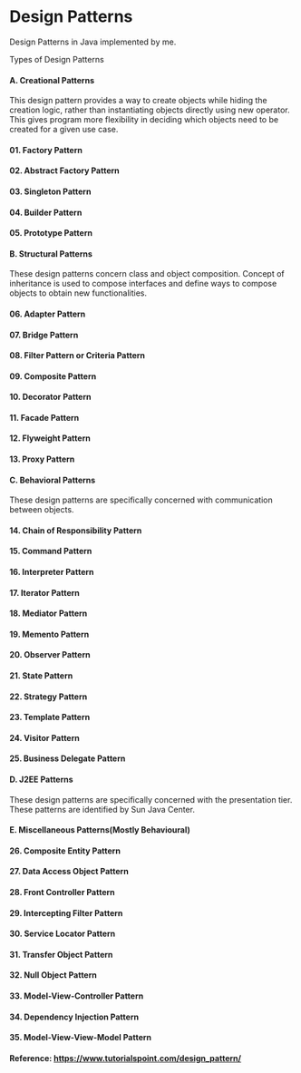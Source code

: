 # Design Patterns
Design Patterns in Java implemented by me.

Types of Design Patterns


#### A. Creational Patterns


This design pattern provides a way to create objects while hiding the creation logic, rather than instantiating objects directly using new operator. This gives program more flexibility in deciding which objects need to be created for a given use case.


#### 01. Factory Pattern
#### 02. Abstract Factory Pattern
#### 03. Singleton Pattern
#### 04. Builder Pattern
#### 05. Prototype Pattern



#### B. Structural Patterns


These design patterns concern class and object composition. Concept of inheritance is used to compose interfaces and define ways to compose objects to obtain new functionalities.


#### 06. Adapter Pattern
#### 07. Bridge Pattern
#### 08. Filter Pattern or Criteria Pattern
#### 09. Composite Pattern
#### 10. Decorator Pattern
#### 11. Facade Pattern
#### 12. Flyweight Pattern
#### 13. Proxy Pattern



#### C. Behavioral Patterns


These design patterns are specifically concerned with communication between objects.

#### 14. Chain of Responsibility Pattern
#### 15. Command Pattern
#### 16. Interpreter Pattern
#### 17. Iterator Pattern
#### 18. Mediator Pattern
#### 19. Memento Pattern
#### 20. Observer Pattern
#### 21. State Pattern
#### 22. Strategy Pattern
#### 23. Template Pattern
#### 24. Visitor Pattern
#### 25. Business Delegate Pattern



#### D. J2EE Patterns


These design patterns are specifically concerned with the presentation tier. These patterns are identified by Sun Java Center.


#### E. Miscellaneous Patterns(Mostly Behavioural)


#### 26. Composite Entity Pattern
#### 27. Data Access Object Pattern
#### 28. Front Controller Pattern
#### 29. Intercepting Filter Pattern
#### 30. Service Locator Pattern
#### 31. Transfer Object Pattern
#### 32. Null Object Pattern
#### 33. Model-View-Controller Pattern
#### 34. Dependency Injection Pattern
#### 35. Model-View-View-Model Pattern


#### Reference: https://www.tutorialspoint.com/design_pattern/

